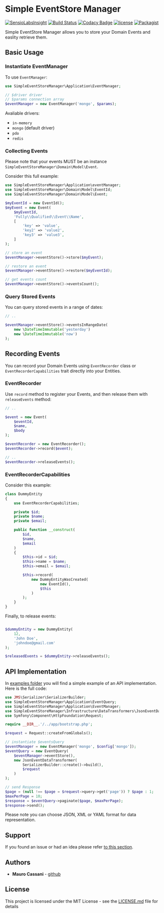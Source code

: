 # Simple EventStore Manager

[![SensioLabsInsight](https://insight.sensiolabs.com/projects/3d6db2b3-db42-4155-97ed-2c28cec1c998/mini.png)](https://insight.sensiolabs.com/projects/3d6db2b3-db42-4155-97ed-2c28cec1c998)
[![Build Status](https://travis-ci.org/mauretto78/simple-event-store-manager.svg?branch=master)](https://travis-ci.org/mauretto78/simple-event-store-manager)
[![Codacy Badge](https://api.codacy.com/project/badge/Grade/ad9fb8b8c1304a149a8507926a03d44b)](https://www.codacy.com/app/mauretto78/simple-event-store-manager?utm_source=github.com&amp;utm_medium=referral&amp;utm_content=mauretto78/simple-event-store-manager&amp;utm_campaign=Badge_Grade)
[![license](https://img.shields.io/github/license/mauretto78/simple-event-store-manager.svg)]()
[![Packagist](https://img.shields.io/packagist/v/mauretto78/simple-event-store-manager.svg)]()

Simple EventStore Manager allows you to store your Domain Events and easlity retrieve them.

## Basic Usage

### Instantiate EventManager

To use `EventManager`:

```php
use SimpleEventStoreManager\Application\EventManager;

// $driver driver
// $params connection array
$eventManager = new EventManager('mongo', $params);

```

Avaliable drivers:

* `in-memory` 
* `mongo` (default driver) 
* `pdo` 
* `redis` 

### Collecting Events

Please note that your events MUST be an instance `SimpleEventStoreManager\Domain\Model\Event`.

Consider this full example:

```php
use SimpleEventStoreManager\Application\eventManager;
use SimpleEventStoreManager\Domain\Model\EventId;
use SimpleEventStoreManager\Domain\Model\Event;

$myEventId = new EventId();
$myEvent = new Event(
    $myEventId,
    'Fully\\Qualified\\Event\\Name',
    [
        'key' => 'value',
        'key2' => 'value2',
        'key3' => 'value3',
    ]
);

// store an event
$eventManager->eventStore()->store($myEvent);

// restore an event
$eventManager->eventStore()->restore($myEventId);

// get events count
$eventManager->eventStore()->eventsCount();

```

### Query Stored Events

You can query stored events in a range of dates:

```php
// ..

$eventManager->eventStore()->eventsInRangeDate(
    new \DateTimeImmutable('yesterday')
    new \DateTimeImmutable('now')
);

```

## Recording Events

You can record your Domain Events using `EventRecorder` class or `EventRecorderCapabilities` trait directly into your Entities.

### EventRecorder

Use `record` method to register your Events, and then release them with `releaseEvents` method:

```php
// ..

$event = new Event(
    $eventId,
    $name,
    $body
);

$eventRecorder = new EventRecorder();
$eventRecorder->record($event);

// ..
$eventRecorder->releaseEvents();

```

### EventRecorderCapabilities

Consider this example:

```php
class DummyEntity
{
    use EventRecorderCapabilities;

    private $id;
    private $name;
    private $email;

    public function __construct(
        $id,
        $name,
        $email
    )
    {
        $this->id = $id;
        $this->name = $name;
        $this->email = $email;

        $this->record(
            new DummyEntityWasCreated(
                new EventId(),
                $this
            )
        );
    }
}
```

Finally, to release events:

```php

$dummyEntity = new DummyEntity(
    12,
    'John Doe',
    'johndoe@gmail.com'
);

$releasedEvents = $dummyEntity->releaseEvents();

```

## API Implementation

In [examples folder](https://github.com/mauretto78/simple-event-store-manager/tree/master/examples) you will find a simple example of an API implementation. Here is the full code:

```php
use JMS\Serializer\SerializerBuilder;
use SimpleEventStoreManager\Application\EventQuery;
use SimpleEventStoreManager\Application\EventManager;
use SimpleEventStoreManager\Infrastructure\DataTransformers\JsonEventDataTransformer;
use Symfony\Component\HttpFoundation\Request;

require __DIR__.'/../app/bootstrap.php';

$request = Request::createFromGlobals();

// instantiate $eventsQuery
$eventManager = new EventManager('mongo', $config['mongo']);
$eventQuery = new EventQuery(
    $eventManager->eventStore(),
    new JsonEventDataTransformer(
        SerializerBuilder::create()->build(),
        $request
    )
);

// send Response
$page = (null !== $page = $request->query->get('page')) ? $page : 1;
$maxPerPage = 10;
$response = $eventQuery->paginate($page, $maxPerPage);
$response->send();

```

Please note you can choose JSON, XML or YAML format for data representation.

## Support

If you found an issue or had an idea please refer [to this section](https://github.com/mauretto78/simple-event-store-manager/issues).

## Authors

* **Mauro Cassani** - [github](https://github.com/mauretto78)

## License

This project is licensed under the MIT License - see the [LICENSE.md](LICENSE.md) file for details
